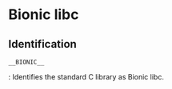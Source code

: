 # Bionic libc

## Identification

`__BIONIC__`

:   Identifies the standard C library as Bionic libc.
